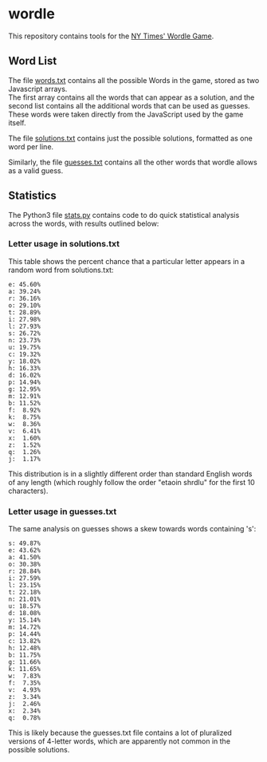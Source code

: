# wordle
This repository contains tools for the [NY Times' Wordle Game](https://www.nytimes.com/games/wordle/index.html).

## Word List
The file [words.txt](words.txt) contains all the possible Words in the game, stored as two Javascript arrays.  
The first array contains all the words that can appear as a solution, and the second list contains all the additional words that can be used as guesses.
These words were taken directly from the JavaScript used by the game itself.

The file [solutions.txt](solutions.txt) contains just the possible solutions, formatted as one word per line. 

Similarly, the file [guesses.txt](guesses.txt) contains all the other words that wordle allows as a valid guess.

## Statistics

The Python3 file [stats.py](stats.py) contains code to do quick statistical analysis across the words, with results outlined below:

### Letter usage in solutions.txt

This table shows the percent chance that a particular letter appears in a random word from solutions.txt:

```
e: 45.60%
a: 39.24%
r: 36.16%
o: 29.10%
t: 28.89%
i: 27.98%
l: 27.93%
s: 26.72%
n: 23.73%
u: 19.75%
c: 19.32%
y: 18.02%
h: 16.33%
d: 16.02%
p: 14.94%
g: 12.95%
m: 12.91%
b: 11.52%
f:  8.92%
k:  8.75%
w:  8.36%
v:  6.41%
x:  1.60%
z:  1.52%
q:  1.26%
j:  1.17%
```

This distribution is in a slightly different order than standard English words of any length (which roughly follow the order "etaoin shrdlu" for the first 10 characters).

### Letter usage in guesses.txt

The same analysis on guesses shows a skew towards words containing 's':

```
s: 49.87%
e: 43.62%
a: 41.50%
o: 30.38%
r: 28.84%
i: 27.59%
l: 23.15%
t: 22.18%
n: 21.01%
u: 18.57%
d: 18.08%
y: 15.14%
m: 14.72%
p: 14.44%
c: 13.82%
h: 12.48%
b: 11.75%
g: 11.66%
k: 11.65%
w:  7.83%
f:  7.35%
v:  4.93%
z:  3.34%
j:  2.46%
x:  2.34%
q:  0.78%
```

This is likely because the guesses.txt file contains a lot of pluralized versions of 4-letter words, which are apparently not common in the possible solutions.
